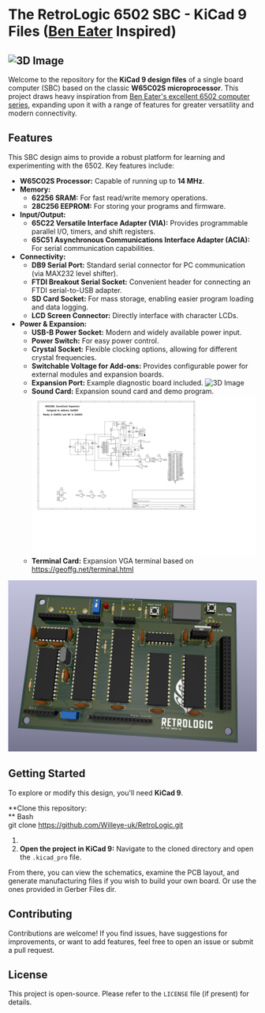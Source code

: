 # **The RetroLogic 6502 SBC - KiCad 9 Files ([Ben Eater](https://eater.net/6502) Inspired)**

![3D Image](png/logo.png)
---

Welcome to the repository for the **KiCad 9 design files** of a single board computer (SBC) based on the classic **W65C02S microprocessor**. This project draws heavy inspiration from [Ben Eater's excellent 6502 computer series](https://eater.net/6502), expanding upon it with a range of features for greater versatility and modern connectivity.


## **Features**

This SBC design aims to provide a robust platform for learning and experimenting with the 6502. Key features include:



* **W65C02S Processor:** Capable of running up to **14 MHz**.
* **Memory:**
    * **62256 SRAM:** For fast read/write memory operations.
    * **28C256 EEPROM:** For storing your programs and firmware.
* **Input/Output:**
    * **65C22 Versatile Interface Adapter (VIA):** Provides programmable parallel I/O, timers, and shift registers.
    * **65C51 Asynchronous Communications Interface Adapter (ACIA):** For serial communication capabilities.
* **Connectivity:**
    * **DB9 Serial Port:** Standard serial connector for PC communication (via MAX232 level shifter).
    * **FTDI Breakout Serial Socket:** Convenient header for connecting an FTDI serial-to-USB adapter.
    * **SD Card Socket:** For mass storage, enabling easier program loading and data logging.
    * **LCD Screen Connector:** Directly interface with character LCDs.
* **Power & Expansion:**
    * **USB-B Power Socket:** Modern and widely available power input.
    * **Power Switch:** For easy power control.
    * **Crystal Socket:** Flexible clocking options, allowing for different crystal frequencies.
    * **Switchable Voltage for Add-ons:** Provides configurable power for external modules and expansion boards.
    * **Expansion Port:** Example diagnostic board included.
    ![3D Image](png/Diag_Board.png)
    * **Sound Card:** Expansion sound card and demo program.
    ![3D Image](png/SoundCard.png)
    * **Terminal Card:** Expansion VGA terminal based on https://geoffg.net/terminal.html


![3D Image](png/6502pc.png)

## **Getting Started**

To explore or modify this design, you'll need **KiCad 9**.

**Clone this repository: \
** Bash \
git clone https://github.com/Willeye-uk/RetroLogic.git



1. 
2. **Open the project in KiCad 9:** Navigate to the cloned directory and open the `.kicad_pro` file.

From there, you can view the schematics, examine the PCB layout, and generate manufacturing files if you wish to build your own board. Or use the ones provided in Gerber Files dir.


## **Contributing**

Contributions are welcome! If you find issues, have suggestions for improvements, or want to add features, feel free to open an issue or submit a pull request.


## **License**

This project is open-source. Please refer to the `LICENSE` file (if present) for details.
